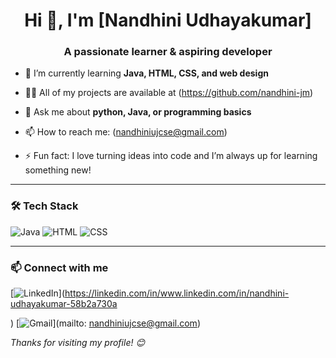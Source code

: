 <h1 align="center">Hi 👋, I'm [Nandhini Udhayakumar]</h1>
<h3 align="center">A passionate learner & aspiring developer</h3>

- 🌱 I’m currently learning **Java, HTML, CSS, and web design**
- 👨‍💻 All of my projects are available at (https://github.com/nandhini-jm)
  
- 💬 Ask me about **python, Java, or programming basics**
- 📫 How to reach me: (nandhiniujcse@gmail.com)  
- ⚡ Fun fact: I love turning ideas into code and I’m always up for learning something new!

---

### 🛠️ Tech Stack

![Java](https://img.shields.io/badge/Java-ED8B00?style=flat&logo=java&logoColor=white)
![HTML](https://img.shields.io/badge/HTML5-E34F26?style=flat&logo=html5&logoColor=white)
![CSS](https://img.shields.io/badge/CSS3-1572B6?style=flat&logo=css3&logoColor=white)


---



### 📫 Connect with me

[![LinkedIn](https://img.shields.io/badge/LinkedIn-blue?style=flat&logo=linkedin&logoColor=white)](https://linkedin.com/in/www.linkedin.com/in/nandhini-udhayakumar-58b2a730a

)
[![Gmail](https://img.shields.io/badge/Gmail-D14836?style=flat&logo=gmail&logoColor=white)](mailto: nandhiniujcse@gmail.com)

*Thanks for visiting my profile! 😊*

